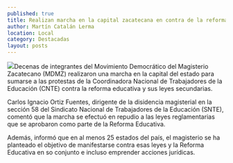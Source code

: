 ```yaml
---
published: true
title: Realizan marcha en la capital zacatecana en contra de la reforma educativa
author: Martín Catalán Lerma
location: Local
category: Destacadas
layout: posts
---
```


![](http://i.imgur.com/FqMNmPtm.jpg)Decenas de integrantes del Movimiento Democrático del Magisterio Zacatecano (MDMZ) realizaron una marcha en la capital del estado para sumarse a las protestas de la Coordinadora Nacional de Trabajadores de la Educación (CNTE) contra la reforma educativa y sus leyes secundarias.

Carlos Ignacio Ortiz Fuentes, dirigente de la disidencia magisterial en la sección 58 del Sindicato Nacional de Trabajadores de la Educación (SNTE), comentó que la marcha se efectuó en repudio a las leyes reglamentarias que se aprobaron como parte de la Reforma Educativa.

Además, informó que en al menos 25 estados del país, el magisterio se ha planteado el objetivo de manifestarse contra esas leyes y la Reforma Educativa en so conjunto e incluso emprender acciones jurídicas.

